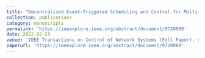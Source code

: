 ```yaml
---
title: "Decentralized Event-Triggered Scheduling and Control for Multi-Agent Linear Systems over Wireless Interference Channels"
collection: publications
category: manuscripts
permalink: 'https://ieeexplore.ieee.org/abstract/document/9720089'
date: 2022-02-23
venue: 'IEEE Transactions on Control of Network Systems (Full Paper), vol. 70, pp. 1348-1361'
paperurl: 'https://ieeexplore.ieee.org/abstract/document/9720089'
---
```



